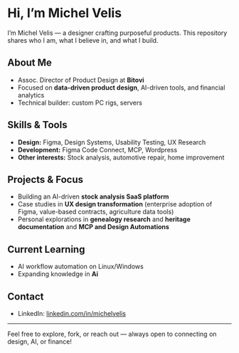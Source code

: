 # Hi, I’m Michel Velis

I’m Michel Velis — a designer crafting purposeful products. This repository shares who I am, what I believe in, and what I build.

## About Me
- Assoc. Director of Product Design at **Bitovi**  
- Focused on **data-driven product design**, AI-driven tools, and financial analytics  
- Technical builder: custom PC rigs, servers

## Skills & Tools
- **Design:** Figma, Design Systems, Usability Testing, UX Research
- **Development:** Figma Code Connect, MCP, Wordpress
- **Other interests:** Stock analysis, automotive repair, home improvement  

## Projects & Focus
- Building an AI-driven **stock analysis SaaS platform**  
- Case studies in **UX design transformation** (enterprise adoption of Figma, value-based contracts, agriculture data tools)  
- Personal explorations in **genealogy research** and **heritage documentation**  and **MCP and Design Automations**

## Current Learning
- AI workflow automation on Linux/Windows  
- Expanding knowledge in **Ai**  

## Contact
- LinkedIn: [linkedin.com/in/michelvelis](https://linkedin.com/in/michelvelis)  

---

Feel free to explore, fork, or reach out — always open to connecting on design, AI, or finance!
